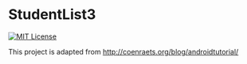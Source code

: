 # StudentList3
[![MIT License](http://img.shields.io/badge/license-MIT-blue.svg?style=flat-square)](LICENSE)

This project is adapted from http://coenraets.org/blog/androidtutorial/
